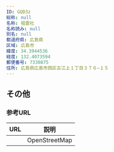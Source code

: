 ```yaml
---
ID: GQD3z
総称: null
名称: 祖霊社
名称読み: null
別名: null
都道府県: 広島県
区域: 広島市
緯度: 34.3944536
経度: 132.4073594
郵便番号: 7330875
住所: 広島県広島市西区古江上１丁目３７６−１５
---
```


## その他

### 参考URL

| URL | 説明          |
| --- | ------------- |
|     | OpenStreetMap |
